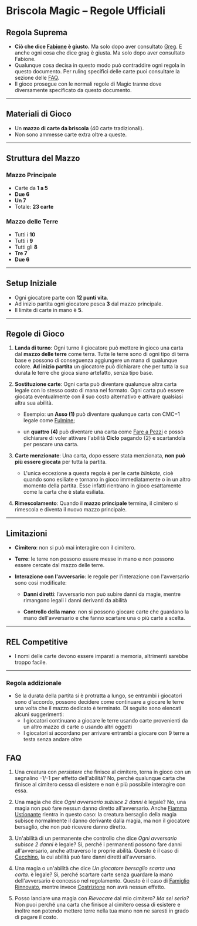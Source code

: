 # Briscola Magic – Regole Ufficiali

## Regola Suprema

- **Ciò che dice [Fabione](https://www.lpfc.it/players/romagnolifabio/) è giusto.** Ma solo dopo aver consultato [Greg](https://www.lpfc.it/players/galeottigregorio/). E anche ogni cosa che dice grag è giusta. Ma solo dopo aver consultato Fabione.
- Qualunque cosa decisa in questo modo può contraddire ogni regola in questo documento. Per ruling specifici delle carte puoi consultare la sezione delle [FAQ](#faq).
- Il gioco prosegue con le normali regole di Magic tranne dove diversamente specificato da questo documento.

---

## Materiali di Gioco

- Un **mazzo di carte da briscola** (40 carte tradizionali).
- Non sono ammesse carte extra oltre a queste.

---

## Struttura del Mazzo

### Mazzo Principale

- Carte da **1 a 5**
- **Due 6**
- **Un 7**
- Totale: **23 carte**

### Mazzo delle Terre

- Tutti i **10**
- Tutti i **9**
- Tutti gli **8**
- **Tre 7**
- **Due 6**

---

## Setup Iniziale

- Ogni giocatore parte con **12 punti vita**.
- Ad inizio partita ogni giocatore pesca **3** dal mazzo principale.
- Il limite di carte in mano è **5**.

---

## Regole di Gioco

1. **Landa di turno**: Ogni turno il giocatore può mettere in gioco una carta dal **mazzo delle terre** come terra. Tutte le terre sono di ogni tipo di terra base e possono di conseguenza aggiungere un mana di qualunque colore. **Ad inizio partita** un giocatore può dichiarare che per tutta la sua durata le terre che gioca siano artefatto, senza tipo base.

2. **Sostituzione carte**: Ogni carta può diventare qualunque altra carta legale con lo stesso costo di mana nel formato. Ogni carta può essere giocata eventualmente con il suo costo alternativo e attivare qualsiasi altra sua abilità.
   - Esempio: un **Asso (1)** può diventare qualunque carta con CMC=1 legale come [Fulmine](https://scryfall.com/card/gn3/83/it/fulmine?utm-source=briscola-magic);

   - un **quattro (4)** può diventare una carta come [Fare a Pezzi](https://scryfall.com/card/dmr/152/it/fare-a-pezzi?utm_source=briscola-magic) e posso dichiarare di voler attivare l'abilità **Ciclo** pagando {2} e scartandola per pescare una carta.

3. **Carte menzionate**: Una carta, dopo essere stata menzionata, **non può più essere giocata** per tutta la partita.
   - L'unica eccezione a questa regola è per le carte _blinkate_, cioè quando sono esiliate e tornano in gioco immediatamente o in un altro momento della partita. Esse infatti rientrano in gioco esattamente come la carta che è stata esiliata.

4. **Rimescolamento**: Quando il **mazzo principale** termina, il cimitero si rimescola e diventa il nuovo mazzo principale.

---

## Limitazioni

- **Cimitero**: non si può mai interagire con il cimitero.
- **Terre**: le terre non possono essere messe in mano e non possono essere cercate dal mazzo delle terre.

- **Interazione con l'avversario**: le regole per l'interazione con l'avversario sono così modificate:
  - **Danni diretti**: l’avversario non può subire danni da magie, mentre rimangono legali i danni derivanti da abilità

  - **Controllo della mano**: non si possono giocare carte che guardano la mano dell'avversario e che fanno scartare una o più carte a scelta.

---

## REL Competitive

- I nomi delle carte devono essere imparati a memoria, altrimenti sarebbe troppo facile.

---

### Regola addizionale

- Se la durata della partita si è protratta a lungo, se entrambi i giocatori sono d'accordo, possono decidere come continuare a giocare le terre una volta che il mazzo dedicato è terminato. Di seguito sono elencati alcuni suggerimenti:
  - I giocatori continuano a giocare le terre usando carte provenienti da un altro mazzo di carte o usando altri oggetti
  - I giocatori si accordano per arrivare entrambi a giocare con 9 terre a testa senza andare oltre

## FAQ

1. Una creatura con _persistere_ che finisce al cimitero, torna in gioco con un segnalino -1/-1 per effetto dell'abilità? No, perché qualunque carta che finisce al cimitero cessa di esistere e non è più possibile interagire con essa.

2. Una magia che dice _Ogni avversario subisce 2 danni_ è legale? No, una magia non può fare nessun danno diretto all'avversario. Anche [Fiamma Ustionante](https://scryfall.com/card/wwk/90/searing-blaze?utm_source=briscola-magic) rientra in questo caso: la creatura bersaglio della magia subisce normalmente il danno derivante dalla magia, ma non il giocatore bersaglio, che non può ricevere danno diretto.

3. Un'abilità di un permanente che controllo che dice _Ogni avversario subisce 2 danni_ è legale? Sì, perché i permanenti possono fare danni all'avversario, anche attraverso le proprie abilità. Questo è il caso di [Cecchino](https://scryfall.com/card/pm19/145/guttersnipe?utm_source=briscola-magic), la cui abilità può fare danni diretti all'avversario.

4. Una magia o un'abilità che dice _Un giocatore bersaglio scarta una carta._ è legale? Sì, perché scartare carte senza guardare la mano dell'avversario è concesso nel regolamento. Questo è il caso di [Famiglio Rinnovato](https://scryfall.com/card/mh3/105/it/famiglio-rinnovato?utm_source=api), mentre invece [Costrizione](https://scryfall.com/card/one/92/it/costrizione?utm_source=briscola-magic) non avrà nessun effetto.

5. Posso lanciare una magia con _Rievocare_ dal mio cimitero? _Ma sei serio?_ Non puoi perché una carta che finisce al cimitero cessa di esistere e inoltre non potendo mettere terre nella tua mano non ne saresti in grado di pagare il costo.
